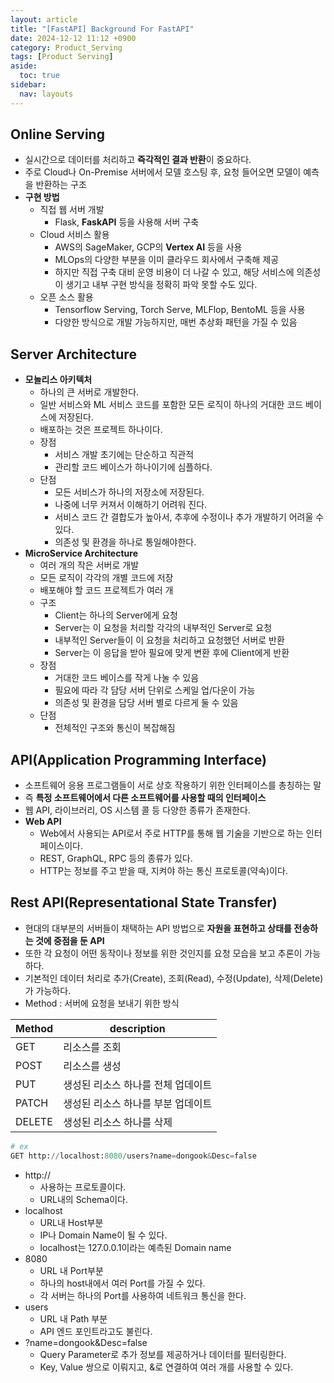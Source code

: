```yaml
---
layout: article
title: "[FastAPI] Background For FastAPI"
date: 2024-12-12 11:12 +0900
category: Product_Serving
tags: [Product Serving]
aside:
  toc: true
sidebar:
  nav: layouts
---
```

## Online Serving

- 실시간으로 데이터를 처리하고 **즉각적인 결과 반환**이 중요하다.
- 주로 Cloud나 On-Premise 서버에서 모델 호스팅 후, 요청 들어오면 모델이 예측을 반환하는 구조
- **구현 방법**
    - 직접 웹 서버 개발
        - Flask, **FaskAPI** 등을 사용해 서버 구축
    - Cloud 서비스 활용
        - AWS의 SageMaker, GCP의 **Vertex AI** 등을 사용
        - MLOps의 다양한 부분을 이미 클라우드 회사에서 구축해 제공
        - 하지만 직접 구축 대비 운영 비용이 더 나갈 수 있고, 해당 서비스에 의존성이 생기고 내부 구현 방식을 정확히 파악 못할 수도 있다.
    - 오픈 소스 활용
        - Tensorflow Serving, Torch Serve, MLFlop, BentoML 등을 사용
        - 다양한 방식으로 개발 가능하지만, 매번 추상화 패턴을 가질 수 있음

## Server Architecture

- **모놀리스 아키텍처**
    - 하나의 큰 서버로 개발한다.
    - 일반 서비스와 ML 서비스 코드를 포함한 모든 로직이 하나의 거대한 코드 베이스에 저장된다.
    - 배포하는 것은 프로젝트 하나이다.
    - 장점
        - 서비스 개발 초기에는 단순하고 직관적
        - 관리할 코드 베이스가 하나이기에 심플하다.
    - 단점
        - 모든 서비스가 하나의 저장소에 저장된다.
        - 나중에 너무 커져서 이해하기 어려워 진다.
        - 서비스 코드 간 결합도가 높아서, 추후에 수정이나 추가 개발하기 어려울 수 있다.
        - 의존성 및 환경을 하나로 통일해야한다.
- **MicroService Architecture**
    - 여러 개의 작은 서버로 개발
    - 모든 로직이 각각의 개별 코드에 저장
    - 배포해야 할 코드 프로젝트가 여러 개
    - 구조
        - Client는 하나의 Server에게 요청
        - Server는 이 요청을 처리할 각각의 내부적인 Server로 요청
        - 내부적인 Server들이 이 요청을 처리하고 요청했던 서버로 반환
        - Server는 이 응답을 받아 필요에 맞게 변환 후에 Client에게 반환
    - 장점
        - 거대한 코드 베이스를 작게 나눌 수 있음
        - 필요에 따라 각 담당 서버 단위로 스케일 업/다운이 가능
        - 의존성 및 환경을 담당 서버 별로 다르게 둘 수 있음
    - 단점
        - 전체적인 구조와 통신이 복잡해짐

## API(Application Programming Interface)

- 소프트웨어 응용 프로그램들이 서로 상호 작용하기 위한 인터페이스를 총칭하는 말
- 즉 **특정 소프트웨어에서 다른 소프트웨어를 사용할 때의 인터페이스**
- 웹 API, 라이브러리, OS 시스템 콜 등 다양한 종류가 존재한다.
- **Web API**
    - Web에서 사용되는 API로서 주로 HTTP를 통해 웹 기술을 기반으로 하는 인터페이스이다.
    - REST, GraphQL, RPC 등의 종류가 있다.
    - HTTP는 정보를 주고 받을 때, 지켜야 하는 통신 프로토콜(약속)이다.

## Rest API(Representational State Transfer)

- 현대의 대부분의 서버들이 채택하는 API 방법으로 **자원을 표현하고 상태를 전송하는 것에 중점을 둔 API**
- 또한 각 요청이 어떤 동작이나 정보를 위한 것인지를 요청 모습을 보고 추론이 가능하다.
- 기본적인 데이터 처리로 추가(Create), 조회(Read), 수정(Update), 삭제(Delete)가 가능하다.
- Method : 서버에 요청을 보내기 위한 방식

| Method | description |
| --- | --- |
| GET | 리소스를 조회 |
| POST | 리소스를 생성 |
| PUT | 생성된 리소스 하나를 전체 업데이트 |
| PATCH | 생성된 리소스 하나를 부분 업데이트 |
| DELETE | 생성된 리소스 하나를 삭제 |

```python
# ex
GET http://localhost:8080/users?name=dongook&Desc=false
```

- http://
    - 사용하는 프로토콜이다.
    - URL내의 Schema이다.
- localhost
    - URL내 Host부분
    - IP나 Domain Name이 될 수 있다.
    - localhost는 127.0.0.1이라는 예측된 Domain name
- 8080
    - URL 내 Port부분
    - 하나의 host내에서 여러 Port를 가질 수 있다.
    - 각 서버는 하나의 Port를 사용하여 네트워크 통신을 한다.
- users
    - URL 내 Path 부분
    - API 엔드 포인트라고도 불린다.
- ?name=dongook&Desc=false
    - Query Parameter로 추가 정보를 제공하거나 데이터를 필터링한다.
    - Key, Value 쌍으로 이뤄지고, &로 연결하여 여러 개를 사용할 수 있다.
